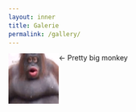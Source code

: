 ```yaml
---
layout: inner
title: Galerie
permalink: /gallery/
---
```


<img align="left" width="100" height="100" src="img/gallery/fat_monkey.png">

<- Pretty big monkey
